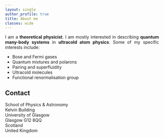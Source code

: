 ```yaml
---
layout: single
author_profile: true
title: About me
classes: wide
---
```


<div style="text-align: justify"> I am a <b>theoretical physicist</b>. I am mostly interested in describing <b>quantum many-body systems</b> in <b>ultracold atom physics</b>. Some of my specific interests include:</div>

* Bose and Fermi gases
* Quantum mixtures and polarons
* Pairing and superfluidity
* Ultracold molecules
* Functional renormalisation group

## Contact

School of Physics & Astronomy<br>
Kelvin Building<br>
University of Glasgow<br>
Glasgow G12 8QQ<br>
Scotland<br>
United Kingdom<br>
